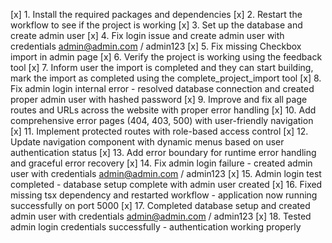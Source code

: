 [x] 1. Install the required packages and dependencies
[x] 2. Restart the workflow to see if the project is working
[x] 3. Set up the database and create admin user
[x] 4. Fix login issue and create admin user with credentials admin@admin.com / admin123
[x] 5. Fix missing Checkbox import in admin page
[x] 6. Verify the project is working using the feedback tool
[x] 7. Inform user the import is completed and they can start building, mark the import as completed using the complete_project_import tool
[x] 8. Fix admin login internal error - resolved database connection and created proper admin user with hashed password
[x] 9. Improve and fix all page routes and URLs across the website with proper error handling
[x] 10. Add comprehensive error pages (404, 403, 500) with user-friendly navigation
[x] 11. Implement protected routes with role-based access control
[x] 12. Update navigation component with dynamic menus based on user authentication status
[x] 13. Add error boundary for runtime error handling and graceful error recovery
[x] 14. Fix admin login failure - created admin user with credentials admin@admin.com / admin123
[x] 15. Admin login test completed - database setup complete with admin user created
[x] 16. Fixed missing tsx dependency and restarted workflow - application now running successfully on port 5000
[x] 17. Completed database setup and created admin user with credentials admin@admin.com / admin123
[x] 18. Tested admin login credentials successfully - authentication working properly